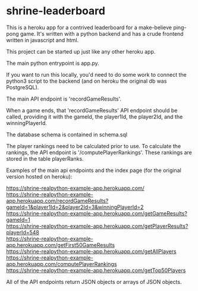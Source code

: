 # shrine-leaderboard

This is a heroku app for a contrived leaderboard for a make-believe ping-pong game. It's written with a python backend and has a crude frontend written in javascript and html.

This project can be started up just like any other heroku app.

The main python entrypoint is app.py.

If you want to run this locally, you'd need to do some work to connect the python3 script to the backend (and on heroku the original db was PostgreSQL).

The main API endpoint is 'recordGameResults'.

When a game ends, that 'recordGameResults' API endpoint should be called, providing it with the gameId, the player1Id, the player2Id, and the winningPlayerId.

The database schema is contained in schema.sql

The player rankings need to be calculated prior to use. To calculate the rankings, the API endpoint is '/computePlayerRankings'. These rankings are stored in the table playerRanks.

Examples of the main api endpoints and the index page (for the original version hosted on heroku):

https://shrine-realpython-example-app.herokuapp.com/<br/>
https://shrine-realpython-example-app.herokuapp.com/recordGameResults?gameId=1&player1Id=2&player2Id=3&winningPlayerId=2<br/>
https://shrine-realpython-example-app.herokuapp.com/getGameResults?gameId=1<br/>
https://shrine-realpython-example-app.herokuapp.com/getPlayerResults?playerId=548<br/>
https://shrine-realpython-example-app.herokuapp.com/getFirst50GameResults<br/>
https://shrine-realpython-example-app.herokuapp.com/getAllPlayers<br/>
https://shrine-realpython-example-app.herokuapp.com/computePlayerRankings<br/>
https://shrine-realpython-example-app.herokuapp.com/getTop50Players<br/>

All of the API endpoints return JSON objects or arrays of JSON objects.
